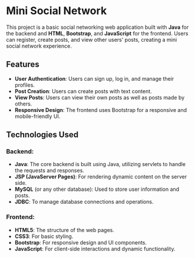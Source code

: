 # Mini Social Network

This project is a basic social networking web application built with **Java** for the backend and **HTML**, **Bootstrap**, and **JavaScript** for the frontend. Users can register, create posts, and view other users' posts, creating a mini social network experience.

## Features

- **User Authentication**: Users can sign up, log in, and manage their profiles.
- **Post Creation**: Users can create posts with text content.
- **View Posts**: Users can view their own posts as well as posts made by others.
- **Responsive Design**: The frontend uses Bootstrap for a responsive and mobile-friendly UI.

## Technologies Used

### Backend:
- **Java**: The core backend is built using Java, utilizing servlets to handle the requests and responses.
- **JSP (JavaServer Pages)**: For rendering dynamic content on the server side.
- **MySQL** (or any other database): Used to store user information and posts.
- **JDBC**: To manage database connections and operations.
  
### Frontend:
- **HTML5**: The structure of the web pages.
- **CSS3**: For basic styling.
- **Bootstrap**: For responsive design and UI components.
- **JavaScript**: For client-side interactions and dynamic functionality.
